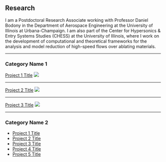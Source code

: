 ## Research

I am a Postdoctoral Research Associate working with Professor Daniel Bodony in the Department of Aerospace Engineering at the University of Illinois at Urbana-Champaign. I am also part of the Center for Hypersonics & Entry Systems Studies (CHESS) at the University of Illinois, where I work on the development of computational and theoretical frameworks for the analysis and model reduction of high-speed flows over ablating materials. 

---

### Category Name 1 

[Project 1 Title](/sample_page)
<img src="images/dummy_thumbnail.jpg?raw=true"/>

---
[Project 2 Title](/pdf/sample_presentation.pdf)
<img src="images/dummy_thumbnail.jpg?raw=true"/>

---
[Project 3 Title](http://example.com/)
<img src="images/dummy_thumbnail.jpg?raw=true"/>

---

### Category Name 2

- [Project 1 Title](http://example.com/)
- [Project 2 Title](http://example.com/)
- [Project 3 Title](http://example.com/)
- [Project 4 Title](http://example.com/)
- [Project 5 Title](http://example.com/)



